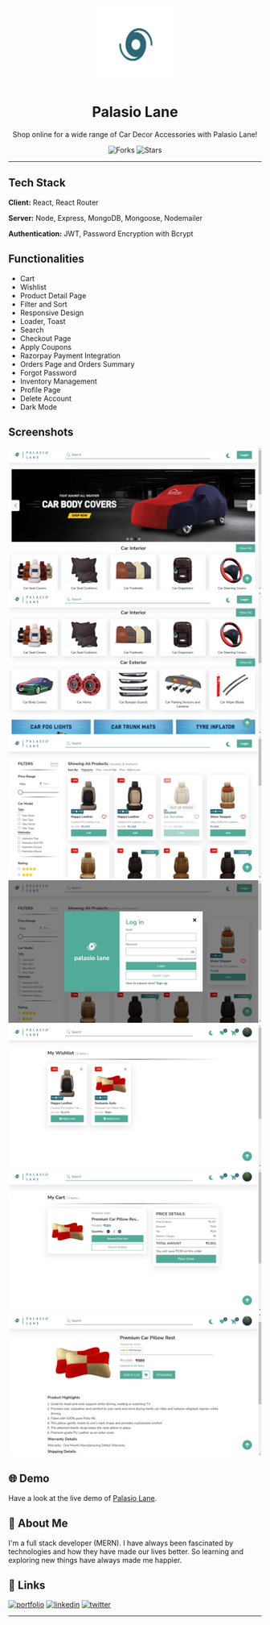 <div align="center">

<img alt="palasio-logo" src="src/assets/brand-logo.png" width="150px" height="150px" />

# Palasio Lane

Shop online for a wide range of Car Decor Accessories with Palasio Lane!

![Forks](https://img.shields.io/github/forks/rahulyadav139/palasio-lane-app)
![Stars](https://img.shields.io/github/stars/rahulyadav139/palasio-lane-app)

</div>

---

## Tech Stack

**Client:** React, React Router

**Server:** Node, Express, MongoDB, Mongoose, Nodemailer

**Authentication:** JWT, Password Encryption with Bcrypt


## Functionalities

- Cart
- Wishlist
- Product Detail Page
- Filter and Sort
- Responsive Design
- Loader, Toast
- Search
- Checkout Page
- Apply Coupons
- Razorpay Payment Integration
- Orders Page and Orders Summary
- Forgot Password
- Inventory Management
- Profile Page
- Delete Account
- Dark Mode




## Screenshots


![App Screenshot](src/assets/screenshots/screenshot-1.png)
![App Screenshot](src/assets/screenshots/screenshot-2.png)
![App Screenshot](src/assets/screenshots/screenshot-3.png)
![App Screenshot](src/assets/screenshots/screenshot-4.png)
![App Screenshot](src/assets/screenshots/screenshot-5.png)
![App Screenshot](src/assets/screenshots/screenshot-6.png)
![App Screenshot](src/assets/screenshots/screenshot-7.png)


## 🌐 Demo

Have a look at the live demo of [Palasio Lane](https://palasio-lane.netlify.app/).


## 🚀 About Me

I'm a full stack developer (MERN). I have always been fascinated by technologies and how they have made our lives better. So learning and exploring new things have always made me happier.


## 🔗 Links
[![portfolio](https://img.shields.io/badge/my_portfolio-000?style=for-the-badge&logo=ko-fi&logoColor=white)](https://rahulyadav.tech/)
[![linkedin](https://img.shields.io/badge/linkedin-0A66C2?style=for-the-badge&logo=linkedin&logoColor=white)](https://www.linkedin.com/in/rahulyadav139/)
[![twitter](https://img.shields.io/badge/twitter-1DA1F2?style=for-the-badge&logo=twitter&logoColor=white)](https://twitter.com/rahulyadav139/)

---